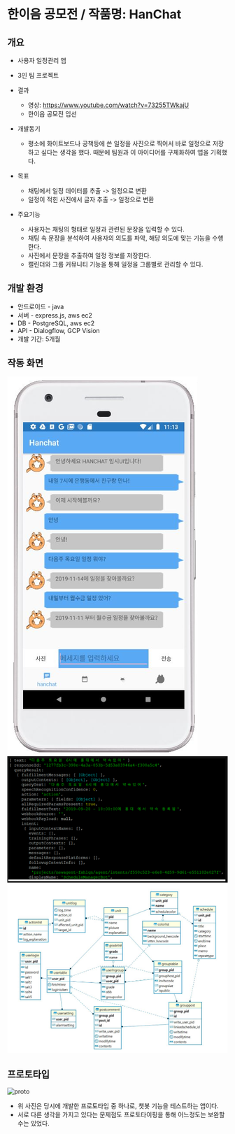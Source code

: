 # 한이음 공모전 / 작품명: HanChat


개요
--------------
- 사용자 일정관리 앱
- 3인 팀 프로젝트
- 결과
  - 영상: https://www.youtube.com/watch?v=73255TWkajU
  - 한이음 공모전 입선

- 개발동기
  - 평소에 화이트보드나 공책등에 쓴 일정을 사진으로 찍어서 바로 일정으로 저장하고 싶다는 생각을 했다. 때문에 팀원과 이 아이디어를 구체화하여 앱을 기획했다.
- 목표
  - 채팅에서 일정 데이터를 추출 -> 일정으로 변환
  - 일정이 적힌 사진에서 글자 추출 -> 일정으로 변환
- 주요기능
  - 사용자는 채팅의 형태로 일정과 관련된 문장을 입력할 수 있다.
  - 채팅 속 문장을 분석하여 사용자의 의도를 파악, 해당 의도에 맞는 기능을 수행한다.
  - 사진에서 문장을 추출하여 일정 정보를 저장한다.
  - 캘린더와 그룹 커뮤니티 기능을 통해 일정을 그룹별로 관리할 수 있다.
  

개발 환경
-----------
- 안드로이드 - java
- 서버 - express.js, aws ec2
- DB - PostgreSQL, aws ec2
- API - Dialogflow, GCP Vision
- 개발 기간: 5개월

작동 화면
-----------
<img src="/sample/appImage.PNG" title="px(픽셀) 크기 설정" alt="앱 이미지"></img><br/>
<img src="/sample/server.PNG" title="px(픽셀) 크기 설정" alt="서버 동작"></img><br/>
<img src="/sample/db.PNG" title="px(픽셀) 크기 설정" alt="데이터베이스"></img><br/>


프로토타입
--------------
![proto](./sample_images/chatbotPrototype.JPG)

- 위 사진은 당시에 개발한 프로토타입 중 하나로, 챗봇 기능을 테스트하는 앱이다.
- 서로 다른 생각을 가지고 있다는 문제점도 프로토타이핑을 통해 어느정도는 보완할 수는 있었다.

